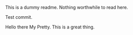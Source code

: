 This is a dummy readme.  Nothing worthwhile to read here.

Test commit.

Hello there My Pretty.  This is a great thing.

